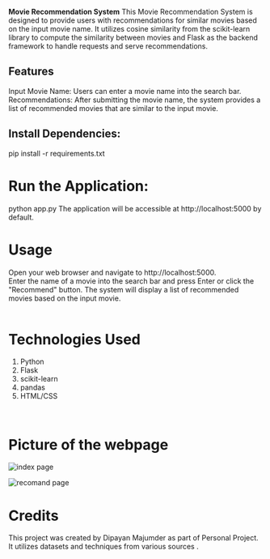 **Movie Recommendation System**
This Movie Recommendation System is designed to provide users with recommendations for similar movies based on the input movie name. It utilizes cosine similarity from the scikit-learn library to compute the similarity between movies and Flask as the backend framework to handle requests and serve recommendations.<be>

## Features
Input Movie Name: Users can enter a movie name into the search bar.
Recommendations: After submitting the movie name, the system provides a list of recommended movies that are similar to the input movie.<br>

## Install Dependencies:
pip install -r requirements.txt<br>

# Run the Application:

<Copy code>
python app.py
The application will be accessible at http://localhost:5000 by default.

# Usage
Open your web browser and navigate to http://localhost:5000.<br>
Enter the name of a movie into the search bar and press Enter or click the "Recommend" button.
The system will display a list of recommended movies based on the input movie.<br>
<br>

# Technologies Used
1.  Python
2. Flask
3. scikit-learn
4. pandas
5. HTML/CSS

<br>

# Picture of the webpage
![index page](./../static/index_page.png)<br>

![recomand page ](./../static/recomand_page.png)<br>




# Credits
This project was created by Dipayan Majumder as part of Personal Project. It utilizes datasets and techniques from various sources .<br>